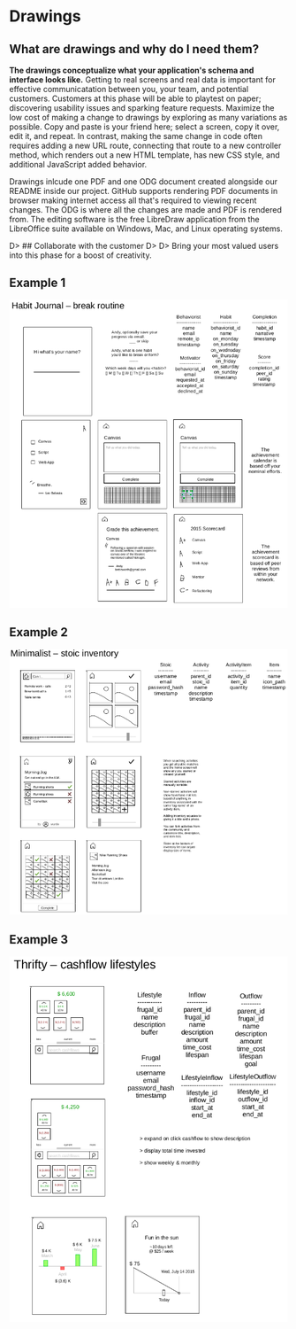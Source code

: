 # Drawings

## What are drawings and why do I need them?

**The drawings conceptualize what your application's schema and interface looks like.** Getting to real screens and real data is important for effective communicatation between you, your team, and potential customers. Customers at this phase will be able to playtest on paper; discovering usability issues and sparking feature requests. Maximize the low cost of making a change to drawings by exploring as many variations as possible. Copy and paste is your friend here; select a screen, copy it over, edit it, and repeat. In contrast, making the same change in code often requires adding a new URL route, connecting that route to a new controller method, which renders out a new HTML template, has new CSS style, and additional JavaScript added behavior.

Drawings inlcude one PDF and one ODG document created alongside our README inside our project. GitHub supports rendering PDF documents in browser making internet access all that's required to viewing recent changes. The ODG is where all the changes are made and PDF is rendered from. The editing software is the free LibreDraw application from the LibreOffice suite available on Windows, Mac, and Linux operating systems.

D> ## Collaborate with the customer
D>
D> Bring your most valued users into this phase for a boost of creativity.

## Example 1 

![](images/habit_journal.png)

## Example 2 

![](images/minimalist.png)

## Example 3

![](images/thrifty.png)
